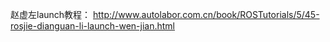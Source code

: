 赵虚左launch教程：
http://www.autolabor.com.cn/book/ROSTutorials/5/45-rosjie-dianguan-li-launch-wen-jian.html
